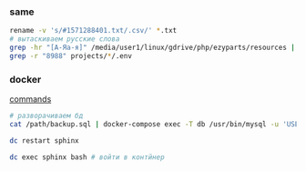 ### same
```sh
rename -v 's/#1571288401.txt/.csv/' *.txt
# вытаскиваем русские слова
grep -hr "[А-Яа-я]" /media/user1/linux/gdrive/php/ezyparts/resources | sed 's/[^А-Яа-я ]//gi'
grep -r "8988" projects/*/.env
```

### docker
[commands](https://docs.docker.com/engine/reference/commandline/docker/)
```sh
# разворачиваем бд 
cat /path/backup.sql | docker-compose exec -T db /usr/bin/mysql -u 'USER_FROM_ENV' --password=PASS_FROM_ENV DATABASE_NAME_FROM_ENV

dc restart sphinx

dc exec sphinx bash # войти в контйнер

```
